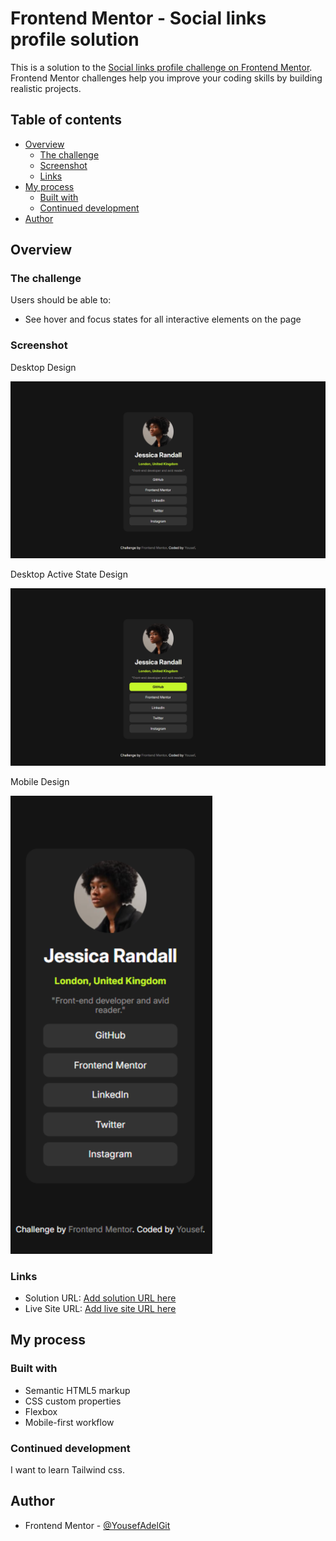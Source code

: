 # Frontend Mentor - Social links profile solution

This is a solution to the [Social links profile challenge on Frontend Mentor](https://www.frontendmentor.io/challenges/social-links-profile-UG32l9m6dQ). Frontend Mentor challenges help you improve your coding skills by building realistic projects. 

## Table of contents

- [Overview](#overview)
  - [The challenge](#the-challenge)
  - [Screenshot](#screenshot)
  - [Links](#links)
- [My process](#my-process)
  - [Built with](#built-with)
  - [Continued development](#continued-development)
- [Author](#author)
## Overview

### The challenge

Users should be able to:

- See hover and focus states for all interactive elements on the page

### Screenshot

Desktop Design

![desktop design](./design/desktop-screen.png)

Desktop Active State Design

![active design](./design/active-screen.png)

Mobile Design

![mobile design](./design/mobile-screen.png)


### Links

- Solution URL: [Add solution URL here](https://your-solution-url.com)
- Live Site URL: [Add live site URL here](https://your-live-site-url.com)

## My process

### Built with

- Semantic HTML5 markup
- CSS custom properties
- Flexbox
- Mobile-first workflow

### Continued development
I want to learn Tailwind css.


## Author

- Frontend Mentor - [@YousefAdelGit](https://www.frontendmentor.io/profile/YousefAdelGit)
